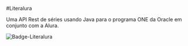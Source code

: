 #Literalura

Uma API Rest de séries usando Java para o programa ONE da Oracle em conjunto com a Alura.

![Badge-Literalura](https://github.com/user-attachments/assets/142af685-3bce-4f49-a1a9-ea7b39464a52)
